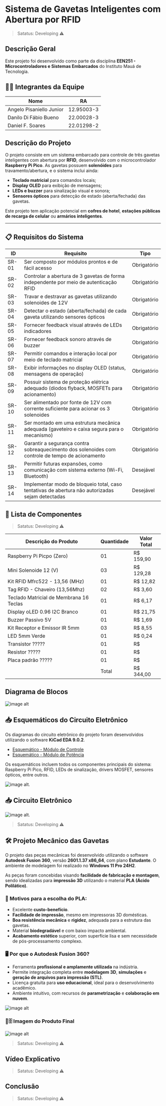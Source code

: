 # Sistema de Gavetas Inteligentes com Abertura por RFID

> Satatus: Developing ⚠️

## Descrição Geral
Este projeto foi desenvolvido como parte da disciplina **EEN251 - Microcontroladores e Sistemas Embarcados** do Instituto Mauá de Tecnologia.

## 👨‍💻 Integrantes da Equipe

| Nome                     | RA           |
|--------------------------|--------------|
| Angelo Pisaniello Junior | 12.95003-3   |
| Danilo Di Fábio Bueno    | 22.00028-3   |
| Daniel F. Soares         | 22.01298-2   |


## Descrição do Projeto

O projeto consiste em um sistema embarcado para controle de três gavetas inteligentes com abertura por **RFID**, desenvolvido com o microcontrolador **Raspberry Pi Pico**. As gavetas possuem **solenóides** para travamento/abertura, e o sistema inclui ainda:

- **Teclado matricial** para comandos locais;
- **Display OLED** para exibição de mensagens;
- **LEDs e buzzer** para sinalização visual e sonora;
- **Sensores ópticos** para detecção de estado (aberta/fechada) das gavetas.

Este projeto tem aplicação potencial em **cofres de hotel**, **estações públicas de recarga de celular** ou **armários inteligentes**.

---

## 📋 Requisitos do Sistema

| ID     | Requisito                                                                                         | Tipo         |
|--------|---------------------------------------------------------------------------------------------------|--------------|
| SR-01  | Ser composto por módulos prontos e de fácil acesso                                                | Obrigatório  |
| SR-02  | Controlar a abertura de 3 gavetas de forma independente por meio de autenticação RFID             | Obrigatório  |
| SR-03  | Travar e destravar as gavetas utilizando solenoides de 12V                                        | Obrigatório  |
| SR-04  | Detectar o estado (aberta/fechada) de cada gaveta utilizando sensores ópticos                     | Obrigatório  |
| SR-05  | Fornecer feedback visual através de LEDs indicadores                                              | Obrigatório  |
| SR-06  | Fornecer feedback sonoro através de buzzer                                                        | Obrigatório  |
| SR-07  | Permitir comandos e interação local por meio de teclado matricial                                 | Obrigatório  |
| SR-08  | Exibir informações no display OLED (status, mensagens de operação)                                | Obrigatório  |
| SR-09  | Possuir sistema de proteção elétrica adequado (diodos flyback, MOSFETs para acionamento)          | Obrigatório  |
| SR-10  | Ser alimentado por fonte de 12V com corrente suficiente para acionar os 3 solenoides              | Obrigatório  |
| SR-11  | Ser montado em uma estrutura mecânica adequada (gaveteiro e caixa segura para o mecanismo)        | Obrigatório  |
| SR-12  | Garantir a segurança contra sobreaquecimento dos solenoides com controle de tempo de acionamento  | Obrigatório  |
| SR-13  | Permitir futuras expansões, como comunicação com sistema externo (Wi-Fi, Bluetooth)               | Desejável    |
| SR-14  | Implementar modo de bloqueio total, caso tentativas de abertura não autorizadas sejam detectadas  | Desejável    |


## 📝 Lista de Componentes

> Satatus: Developing ⚠️
>
| Descrição do Produto                    | Quantidade | Valor Total |
|-----------------------------------------|------------|-------------|
| Raspberry Pi Picpo (Zero)               |     01     | R$ 159,90   |
| Mini Solenoide 12 (V)                   |     03     | R$ 129,28   |
| Kit RFID Mfrc522 - 13,56 (MHz)          |     01     | R$ 12,82    |
| Tag RFID - Chaveiro (13,56Mhz)          |     02     | R$ 3,60     |
| Teclado Matricial de Membrana 16 Teclas |     01     | R$ 6,17     |
| Display oLED 0.96 I2C Branco            |     01     | R$ 21,75    |
| Buzzer Passivo 5V                       |     01     | R$ 1,69     |
| Kit Receptor e Emissor IR 5mm           |     03     | R$ 8,55     |
| LED 5mm Verde                           |     01     | R$ 0,24     |
| Transistor   ?????                      |     01     | R$          |
| Resistor     ?????                      |     01     | R$          |
| Placa padrão ?????                      |     01     | R$          |
|                                         |      Total | R$ 344,00   |


## Diagrama de Blocos
![image alt](https://github.com/angelopisaniello/cofre-rfid-pico/blob/c4062b0324a2e89cb6f8d55536021832ba76cf56/PROJETO_V5.png)

## 📥 Esquemáticos do Circuito Eletrônico

Os diagramas do circuito eletrônico do projeto foram desenvolvidos utilizando o software **KiCad EDA 9.0.2**.

- [Esquemático - Módulo de Controle](https://github.com/angelopisaniello/cofre-rfid-pico/blob/main/Esquematico_eletronico/proj1_sch01.pdf)
- [Esquemático - Módulo de Potência](https://github.com/angelopisaniello/cofre-rfid-pico/blob/main/Esquematico_eletronico/proj1_sch02.pdf)

Os esquemáticos incluem todos os componentes principais do sistema: Raspberry Pi Pico, RFID, LEDs de sinalização, drivers MOSFET, sensores ópticos, entre outros.

![image alt](https://github.com/angelopisaniello/cofre-rfid-pico/blob/72e9cd8d6a3c8094ddc1b43018709e2de372c4bc/Esquematico_eletronico/Esquem%C3%A1tico.png).

## 📥 Circuito Eletrônico

![image alt](https://github.com/angelopisaniello/cofre-rfid-pico/blob/dc86d4a58f1d83bd9ab3b703471dcb323ed62721/Esquematico_eletronico/Imagem_01.jpg).

> Satatus: Developing ⚠️

## 🛠️ Projeto Mecânico das Gavetas

O projeto das peças mecânicas foi desenvolvido utilizando o software **Autodesk Fusion 360**, versão **2601.1.37 x86_64**, com plano **Estudante**. O ambiente de modelagem foi realizado no **Windows 11 Pro 24H2**.

As peças foram concebidas visando **facilidade de fabricação e montagem**, sendo idealizadas para **impressão 3D** utilizando o material **PLA (Ácido Polilático)**.

### 🎯 Motivos para a escolha do PLA:
- Excelente **custo-benefício**.
- **Facilidade de impressão**, mesmo em impressoras 3D domésticas.
- **Boa resistência mecânica** e **rigidez**, adequada para a estrutura das gavetas.
- Material **biodegradável** e com baixo impacto ambiental.
- **Acabamento estético** superior, com superfície lisa e sem necessidade de pós-processamento complexo.

### 🖥️ Por que o Autodesk Fusion 360?
- Ferramenta **profissional e amplamente utilizada** na indústria.
- Permite integração completa entre **modelagem 3D**, **simulações** e **geração de arquivos para impressão (STL)**.
- Licença gratuita para **uso educacional**, ideal para o desenvolvimento acadêmico.
- Ambiente intuitivo, com recursos de **parametrização** e **colaboração em nuvem**.

![image alt](https://github.com/angelopisaniello/cofre-rfid-pico/blob/main/Folha_de_desenho_v2.png)

### 🔐🗄️ Imagem do Produto Final

![image alt](https://github.com/angelopisaniello/cofre-rfid-pico/blob/c5b64099f9fb3f7916a1c895a6baed32395207fb/Projeto%20Mec%C3%A2nico/Imagem_01.jpg)

> Satatus: Developing ⚠️

## Vídeo Explicativo

> Satatus: Developing ⚠️

## Conclusão

> Satatus: Developing ⚠️
